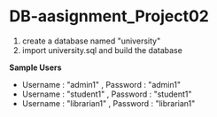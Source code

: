 # DB-aasignment_Project02

1. create a database named "university"
2. import university.sql and build the database

**Sample Users**
- Username : "admin1" , Password : "admin1"
- Username : "student1" , Password : "student1"
- Username : "librarian1" , Password : "librarian1"